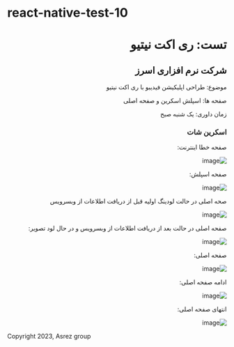# react-native-test-10

<div dir="rtl">

<h1>تست: ری اکت نیتیو</h1>
<h2>شرکت نرم افزاری اسرز</h2>

موضوع: طراحی اپلیکیشن فیدیبو با ری اکت نیتیو

صفحه ها: اسپلش اسکرین و صفحه اصلی

زمان داوری: یک شنبه صبح

<h3>اسکرین شات</h3>

صفحه خطا اینترنت:

![image](https://github.com/Asrez/react-native-test-10/assets/2658040/164bcf7c-3a27-4d5c-ac1f-3218ae5255fc)


صفحه اسپلش:

![image](https://github.com/Asrez/react-native-test-10/assets/2658040/859994f2-7976-4032-8ce1-b7d07ed6bfee)

صحه اصلی در حالت لودینگ اولیه قبل از دریافت اطلاعات از وبسرویس

![image](https://github.com/Asrez/react-native-test-10/assets/2658040/d4af0d33-6d1e-479d-8d3b-18f75abf7f52)

صفحه اصلی در حالت بعد از دریافت اطلاعات از وبسرویس و در حال لود تصویر:

![image](https://github.com/Asrez/react-native-test-10/assets/2658040/034645e6-d02d-4820-ab85-15acd66c724b)

صفحه اصلی:

![image](https://github.com/Asrez/react-native-test-10/assets/2658040/72155eea-103a-4965-aa5b-7c74ac52db65)

ادامه صفحه اصلی:

![image](https://github.com/Asrez/react-native-test-10/assets/2658040/00c9cbd8-b835-4b1e-a9c1-0a9b562a42f8)

انتهای صفحه اصلی:

![image](https://github.com/Asrez/react-native-test-10/assets/2658040/258955e9-b2df-4f34-a719-d46ce34b0464)

</div>

Copyright 2023, Asrez group
